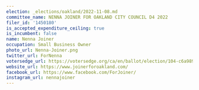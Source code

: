 ```yaml
---
election: _elections/oakland/2022-11-08.md
committee_name: NENNA JOINER FOR OAKLAND CITY COUNCIL D4 2022
filer_id: '1450180'
is_accepted_expenditure_ceiling: true
is_incumbent: false
name: Nenna Joiner
occupation: Small Business Owner
photo_url: Nenna-Joiner.png
twitter_url: ForNenna
votersedge_url: https://votersedge.org/ca/en/ballot/election/104-c6a989/address/null/zip/94611/contests/contest/24181/candidate/158491?&cty=ca%2falm&date=2022-11-08
website_url: https://www.joinerforoakland.com/
facebook_url: https://www.facebook.com/ForJoiner/
instagram_url: nennajoiner
---
```

